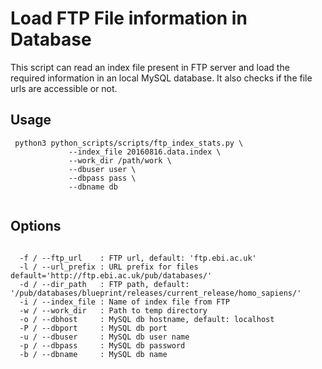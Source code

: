 # Load FTP File information in Database
This script can read an index file present in FTP server and load the required information in an local MySQL database.
It also checks if the file urls are accessible or not. 

## Usage

 <pre><code> python3 python_scripts/scripts/ftp_index_stats.py \
             --index_file 20160816.data.index \
             --work_dir /path/work \
             --dbuser user \
             --dbpass pass \
             --dbname db
 </pre></code>

## Options

<pre><code>
  -f / --ftp_url    : FTP url, default: 'ftp.ebi.ac.uk'
  -l / --url_prefix : URL prefix for files  default='http://ftp.ebi.ac.uk/pub/databases/'
  -d / --dir_path   : FTP path, default: '/pub/databases/blueprint/releases/current_release/homo_sapiens/'
  -i / --index_file : Name of index file from FTP
  -w / --work_dir   : Path to temp directory
  -o / --dbhost     : MySQL db hostname, default: localhost
  -P / --dbport     : MySQL db port
  -u / --dbuser     : MySQL db user name
  -p / --dbpass     : MySQL db password
  -b / --dbname     : MySQL db name
</pre></code>
